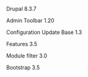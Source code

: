 Drupal 8.3.7

Admin Toolbar 1.20

Configuration Update Base 1.3

Features 3.5

Module filter 3.0

Bootstrap 3.5
